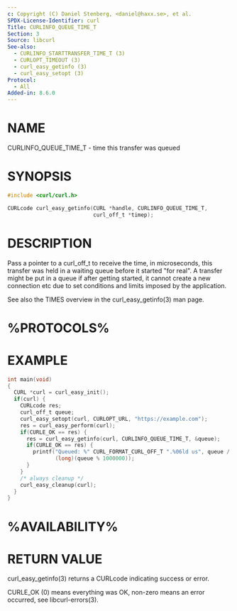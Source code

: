 ```yaml
---
c: Copyright (C) Daniel Stenberg, <daniel@haxx.se>, et al.
SPDX-License-Identifier: curl
Title: CURLINFO_QUEUE_TIME_T
Section: 3
Source: libcurl
See-also:
  - CURLINFO_STARTTRANSFER_TIME_T (3)
  - CURLOPT_TIMEOUT (3)
  - curl_easy_getinfo (3)
  - curl_easy_setopt (3)
Protocol:
  - All
Added-in: 8.6.0
---
```


# NAME

CURLINFO_QUEUE_TIME_T - time this transfer was queued

# SYNOPSIS

~~~c
#include <curl/curl.h>

CURLcode curl_easy_getinfo(CURL *handle, CURLINFO_QUEUE_TIME_T,
                           curl_off_t *timep);
~~~

# DESCRIPTION

Pass a pointer to a curl_off_t to receive the time, in microseconds, this
transfer was held in a waiting queue before it started "for real". A transfer
might be put in a queue if after getting started, it cannot create a new
connection etc due to set conditions and limits imposed by the application.

See also the TIMES overview in the curl_easy_getinfo(3) man page.

# %PROTOCOLS%

# EXAMPLE

~~~c
int main(void)
{
  CURL *curl = curl_easy_init();
  if(curl) {
    CURLcode res;
    curl_off_t queue;
    curl_easy_setopt(curl, CURLOPT_URL, "https://example.com");
    res = curl_easy_perform(curl);
    if(CURLE_OK == res) {
      res = curl_easy_getinfo(curl, CURLINFO_QUEUE_TIME_T, &queue);
      if(CURLE_OK == res) {
        printf("Queued: %" CURL_FORMAT_CURL_OFF_T ".%06ld us", queue / 1000000,
               (long)(queue % 1000000));
      }
    }
    /* always cleanup */
    curl_easy_cleanup(curl);
  }
}
~~~

# %AVAILABILITY%

# RETURN VALUE

curl_easy_getinfo(3) returns a CURLcode indicating success or error.

CURLE_OK (0) means everything was OK, non-zero means an error occurred, see
libcurl-errors(3).
